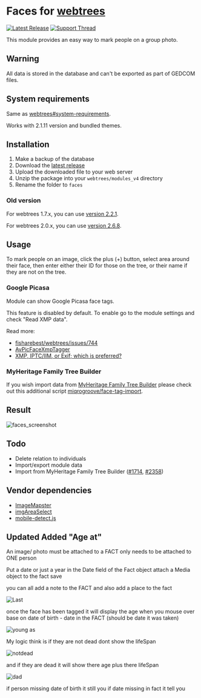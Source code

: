 # Faces for [webtrees](https://www.webtrees.net/)

[![Latest Release](https://img.shields.io/github/release/UksusoFF/webtrees-faces.svg)](https://github.com/UksusoFF/webtrees-faces/releases/latest)
[![Support Thread](https://img.shields.io/badge/support-forum-brightgreen.svg)](https://www.webtrees.net/index.php/en/forum/2-open-discussion/30219-how-to-mark-individuals-on-group-photo)

This module provides an easy way to mark people on a group photo.

## Warning

All data is stored in the database and can't be exported as part of GEDCOM files.

## System requirements
Same as [webtrees#system-requirements](https://github.com/fisharebest/webtrees#system-requirements).

Works with 2.1.11 version and bundled themes.

## Installation
1. Make a backup of the database
1. Download the [latest release](https://github.com/UksusoFF/webtrees-faces/releases/latest)
1. Upload the downloaded file to your web server
1. Unzip the package into your `webtrees/modules_v4` directory
1. Rename the folder to `faces`

### Old version
For webtrees 1.7.x, you can use [version 2.2.1](https://github.com/UksusoFF/webtrees-faces/releases/tag/v2.2.1).

For webtrees 2.0.x, you can use [version 2.6.8](https://github.com/UksusoFF/webtrees-faces/releases/tag/v2.6.8).

## Usage

To mark people on an image, click the plus (+) button, select area around their face, then enter either their ID for those on the tree, or their name if they are not on the tree.

### Google Picasa

Module can show Google Picasa face tags.

This feature is disabled by default. To enable go to the module settings and check "Read XMP data".

Read more:
* [fisharebest/webtrees/issues/744](https://github.com/fisharebest/webtrees/issues/744)
* [AvPicFaceXmpTagger](http://www.anvo-it.de/wiki/avpicfacexmptagger:main)
* [XMP, IPTC/IIM, or Exif; which is preferred?](https://www.carlseibert.com/xmp-iptciim-or-exif-which-is-preferred/)

### MyHeritage Family Tree Builder

If you wish import data from [MyHeritage Family Tree Builder](https://www.myheritage.com/family-tree-builder) please check out this additional script [miqrogroove/face-tag-import](https://github.com/miqrogroove/face-tag-import). 

## Result

![faces_screenshot](https://user-images.githubusercontent.com/1931442/72089915-6be27b00-3326-11ea-9a18-87987a6917cd.png)

## Todo
* Delete relation to individuals
* Import/export module data
* Import from MyHeritage Family Tree Builder ([#1714](https://github.com/fisharebest/webtrees/issues/1714), [#2358](https://github.com/fisharebest/webtrees/issues/2358))

## Vendor dependencies
* [ImageMapster](https://github.com/jamietre/imagemapster) 
* [imgAreaSelect](https://github.com/odyniec/imgareaselect)
* [mobile-detect.js](https://github.com/hgoebl/mobile-detect.js)


## Updated Added "Age at" 

An image/ photo must be attached to a FACT only needs to be attached to ONE person

Put a date or just a year in the Date field of the Fact object attach a Media object to the fact save

you can all add a note to the FACT and also add a place to the fact

![Last](https://github.com/MYLE-01/webtrees-faces/assets/4362345/28bb0474-7d0a-4ff4-a730-e66b05fa7b5c)

once the face has been tagged it will display the age when you mouse over base on date of birth - date in the FACT (should be date it was taken)

![young as](https://github.com/MYLE-01/webtrees-faces/assets/4362345/6f1a8d06-68bb-4bb9-88e2-407a8a44ca7b)

My logic think is if they are not dead dont show the lifeSpan

![notdead](https://github.com/MYLE-01/webtrees-faces/assets/4362345/cffce71f-1ae5-44ce-964e-43e1d7a82fdb)

and if they are dead it will show there age plus there lifeSpan

![dad](https://github.com/MYLE-01/webtrees-faces/assets/4362345/6d0597ad-2f9a-4628-b92b-79191853cb30)

if person missing date of birth it still you 
if date missing in fact it tell you
